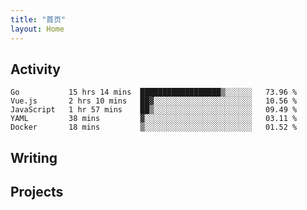 ```yaml
---
title: "首页"
layout: Home
---
```


## Activity
<!--START_SECTION:waka-->
```text
Go           15 hrs 14 mins  ██████████████████▒░░░░░░   73.96 % 
Vue.js       2 hrs 10 mins   ██▓░░░░░░░░░░░░░░░░░░░░░░   10.56 % 
JavaScript   1 hr 57 mins    ██▒░░░░░░░░░░░░░░░░░░░░░░   09.49 % 
YAML         38 mins         ▓░░░░░░░░░░░░░░░░░░░░░░░░   03.11 % 
Docker       18 mins         ▒░░░░░░░░░░░░░░░░░░░░░░░░   01.52 % 
```
<!--END_SECTION:waka-->

## Writing
<PindedPosts />

## Projects
<Projects />
